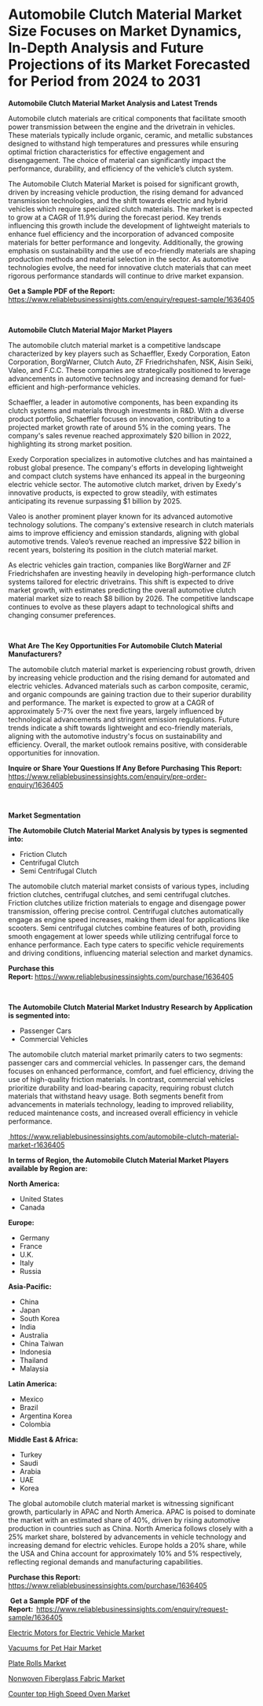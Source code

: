 <p><h1>Automobile Clutch Material Market Size Focuses on Market Dynamics, In-Depth Analysis and Future Projections of its Market Forecasted for Period from 2024 to 2031</h1></p><p><strong>Automobile Clutch Material Market Analysis and Latest Trends</strong></p>
<p><p>Automobile clutch materials are critical components that facilitate smooth power transmission between the engine and the drivetrain in vehicles. These materials typically include organic, ceramic, and metallic substances designed to withstand high temperatures and pressures while ensuring optimal friction characteristics for effective engagement and disengagement. The choice of material can significantly impact the performance, durability, and efficiency of the vehicle’s clutch system.</p><p>The Automobile Clutch Material Market is poised for significant growth, driven by increasing vehicle production, the rising demand for advanced transmission technologies, and the shift towards electric and hybrid vehicles which require specialized clutch materials. The market is expected to grow at a CAGR of 11.9% during the forecast period. Key trends influencing this growth include the development of lightweight materials to enhance fuel efficiency and the incorporation of advanced composite materials for better performance and longevity. Additionally, the growing emphasis on sustainability and the use of eco-friendly materials are shaping production methods and material selection in the sector. As automotive technologies evolve, the need for innovative clutch materials that can meet rigorous performance standards will continue to drive market expansion.</p></p>
<p><strong>Get a Sample PDF of the Report:&nbsp;</strong> <a href="https://www.reliablebusinessinsights.com/enquiry/request-sample/1636405?utm_campaign=1121&utm_medium=2&utm_source=Github&utm_content=ia&utm_term=18102024&utm_id=automobile-clutch-material">https://www.reliablebusinessinsights.com/enquiry/request-sample/1636405</a></p>
<p>&nbsp;</p>
<p><strong>Automobile Clutch Material Major Market Players</strong></p>
<p><p>The automobile clutch material market is a competitive landscape characterized by key players such as Schaeffler, Exedy Corporation, Eaton Corporation, BorgWarner, Clutch Auto, ZF Friedrichshafen, NSK, Aisin Seiki, Valeo, and F.C.C. These companies are strategically positioned to leverage advancements in automotive technology and increasing demand for fuel-efficient and high-performance vehicles.</p><p>Schaeffler, a leader in automotive components, has been expanding its clutch systems and materials through investments in R&D. With a diverse product portfolio, Schaeffler focuses on innovation, contributing to a projected market growth rate of around 5% in the coming years. The company's sales revenue reached approximately $20 billion in 2022, highlighting its strong market position.</p><p>Exedy Corporation specializes in automotive clutches and has maintained a robust global presence. The company's efforts in developing lightweight and compact clutch systems have enhanced its appeal in the burgeoning electric vehicle sector. The automotive clutch market, driven by Exedy's innovative products, is expected to grow steadily, with estimates anticipating its revenue surpassing $1 billion by 2025.</p><p>Valeo is another prominent player known for its advanced automotive technology solutions. The company's extensive research in clutch materials aims to improve efficiency and emission standards, aligning with global automotive trends. Valeo’s revenue reached an impressive $22 billion in recent years, bolstering its position in the clutch material market.</p><p>As electric vehicles gain traction, companies like BorgWarner and ZF Friedrichshafen are investing heavily in developing high-performance clutch systems tailored for electric drivetrains. This shift is expected to drive market growth, with estimates predicting the overall automotive clutch material market size to reach $8 billion by 2026. The competitive landscape continues to evolve as these players adapt to technological shifts and changing consumer preferences.</p></p>
<p>&nbsp;</p>
<p><strong>What Are The Key Opportunities For Automobile Clutch Material Manufacturers?</strong></p>
<p><p>The automobile clutch material market is experiencing robust growth, driven by increasing vehicle production and the rising demand for automated and electric vehicles. Advanced materials such as carbon composite, ceramic, and organic compounds are gaining traction due to their superior durability and performance. The market is expected to grow at a CAGR of approximately 5-7% over the next five years, largely influenced by technological advancements and stringent emission regulations. Future trends indicate a shift towards lightweight and eco-friendly materials, aligning with the automotive industry's focus on sustainability and efficiency. Overall, the market outlook remains positive, with considerable opportunities for innovation.</p></p>
<p><strong>Inquire or Share Your Questions If Any Before Purchasing This Report:</strong> <a href="https://www.reliablebusinessinsights.com/enquiry/pre-order-enquiry/1636405?utm_campaign=1121&utm_medium=2&utm_source=Github&utm_content=ia&utm_term=18102024&utm_id=automobile-clutch-material">https://www.reliablebusinessinsights.com/enquiry/pre-order-enquiry/1636405</a></p>
<p>&nbsp;</p>
<p><strong>Market Segmentation</strong></p>
<p><strong>The Automobile Clutch Material Market Analysis by types is segmented into:</strong></p>
<p><ul><li>Friction Clutch</li><li>Centrifugal Clutch</li><li>Semi Centrifugal Clutch</li></ul></p>
<p><p>The automobile clutch material market consists of various types, including friction clutches, centrifugal clutches, and semi centrifugal clutches. Friction clutches utilize friction materials to engage and disengage power transmission, offering precise control. Centrifugal clutches automatically engage as engine speed increases, making them ideal for applications like scooters. Semi centrifugal clutches combine features of both, providing smooth engagement at lower speeds while utilizing centrifugal force to enhance performance. Each type caters to specific vehicle requirements and driving conditions, influencing material selection and market dynamics.</p></p>
<p><strong>Purchase this Report:&nbsp;</strong><a href="https://www.reliablebusinessinsights.com/purchase/1636405?utm_campaign=1121&utm_medium=2&utm_source=Github&utm_content=ia&utm_term=18102024&utm_id=automobile-clutch-material">https://www.reliablebusinessinsights.com/purchase/1636405</a></p>
<p>&nbsp;</p>
<p><strong>The Automobile Clutch Material Market Industry Research by Application is segmented into:</strong></p>
<p><ul><li>Passenger Cars</li><li>Commercial Vehicles</li></ul></p>
<p><p>The automobile clutch material market primarily caters to two segments: passenger cars and commercial vehicles. In passenger cars, the demand focuses on enhanced performance, comfort, and fuel efficiency, driving the use of high-quality friction materials. In contrast, commercial vehicles prioritize durability and load-bearing capacity, requiring robust clutch materials that withstand heavy usage. Both segments benefit from advancements in materials technology, leading to improved reliability, reduced maintenance costs, and increased overall efficiency in vehicle performance.</p></p>
<p><a href="https://www.reliablebusinessinsights.com/automobile-clutch-material-market-r1636405?utm_campaign=1121&utm_medium=2&utm_source=Github&utm_content=ia&utm_term=18102024&utm_id=automobile-clutch-material">&nbsp;https://www.reliablebusinessinsights.com/automobile-clutch-material-market-r1636405</a></p>
<p><strong>In terms of Region, the Automobile Clutch Material Market Players available by Region are:</strong></p>
<p>
    <p> <strong> North America: </strong>
        <ul>
            <li>United States</li>
            <li>Canada</li>
        </ul>
        </p> 
    <p> <strong> Europe: </strong>
        <ul>
            <li>Germany</li>
            <li>France</li>
            <li>U.K.</li>
            <li>Italy</li>
            <li>Russia</li>
        </ul>
        </p> 
    <p> <strong> Asia-Pacific: </strong>
        <ul>
            <li>China</li>
            <li>Japan</li>
            <li>South Korea</li>
            <li>India</li>
            <li>Australia</li>
            <li>China Taiwan</li>
            <li>Indonesia</li>
            <li>Thailand</li>
            <li>Malaysia</li>
        </ul>
        </p> 
    <p> <strong> Latin America: </strong>
        <ul>
            <li>Mexico</li>
            <li>Brazil</li>
            <li>Argentina Korea</li>
            <li>Colombia</li>
        </ul>
        </p> 
    <p> <strong> Middle East & Africa: </strong>
        <ul>
            <li>Turkey</li>
            <li>Saudi</li>
            <li>Arabia</li>
            <li>UAE</li>
            <li>Korea</li>
        </ul>
    </p>
    </p>
<p><p>The global automobile clutch material market is witnessing significant growth, particularly in APAC and North America. APAC is poised to dominate the market with an estimated share of 40%, driven by rising automotive production in countries such as China. North America follows closely with a 25% market share, bolstered by advancements in vehicle technology and increasing demand for electric vehicles. Europe holds a 20% share, while the USA and China account for approximately 10% and 5% respectively, reflecting regional demands and manufacturing capabilities.</p></p>
<p><strong>Purchase this Report: </strong><a href="https://www.reliablebusinessinsights.com/purchase/1636405?utm_campaign=1121&utm_medium=2&utm_source=Github&utm_content=ia&utm_term=18102024&utm_id=automobile-clutch-material">https://www.reliablebusinessinsights.com/purchase/1636405</a></p>
<p>&nbsp;<strong>Get a Sample PDF of the Report:&nbsp;&nbsp;</strong><a href="https://www.reliablebusinessinsights.com/enquiry/request-sample/1636405?utm_campaign=1121&utm_medium=2&utm_source=Github&utm_content=ia&utm_term=18102024&utm_id=automobile-clutch-material">https://www.reliablebusinessinsights.com/enquiry/request-sample/1636405</a></p>
<p><strong></strong></p>
<p><p><a href="https://www.linkedin.com/pulse/global-electric-motors-vehicle-market-forecast-2024-ftrge?utm_campaign=1121&utm_medium=2&utm_source=Github&utm_content=ia&utm_term=18102024&utm_id=automobile-clutch-material">Electric Motors for Electric Vehicle Market</a></p><p><a href="https://issuu.com/reportprime-2/docs/vacuums-for-pet-hair-market-size-20_f2962732c3092b?utm_campaign=1121&utm_medium=2&utm_source=Github&utm_content=ia&utm_term=18102024&utm_id=automobile-clutch-material">Vacuums for Pet Hair Market</a></p><p><a href="https://issuu.com/reportprime-2/docs/plate-rolls-market-size-2030.pptx_0cfde5f2dd75fd?utm_campaign=1121&utm_medium=2&utm_source=Github&utm_content=ia&utm_term=18102024&utm_id=automobile-clutch-material">Plate Rolls Market</a></p><p><a href="https://github.com/brindal51/Market-Research-Report-List-1/blob/main/nonwoven-fiberglass-fabric-market.md?utm_campaign=1121&utm_medium=2&utm_source=Github&utm_content=ia&utm_term=18102024&utm_id=automobile-clutch-material">Nonwoven Fiberglass Fabric Market</a></p><p><a href="https://github.com/fadrijbtavist/Market-Research-Report-List-1/blob/main/counter-top-high-speed-oven-market.md?utm_campaign=1121&utm_medium=2&utm_source=Github&utm_content=ia&utm_term=18102024&utm_id=automobile-clutch-material">Counter top High Speed Oven Market</a></p></p>
